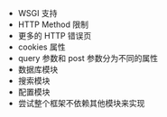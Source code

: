 * WSGI 支持
* HTTP Method 限制
* 更多的 HTTP 错误页
* cookies 属性
* query 参数和 post 参数分为不同的属性
* 数据库模块
* 搜索模块
* 配置模块
* 尝试整个框架不依赖其他模块来实现